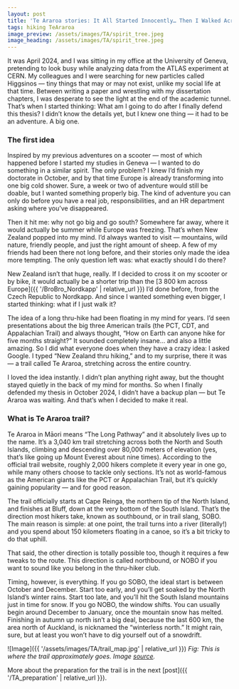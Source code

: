 ```yaml
---
layout: post
title: 'Te Araroa stories: It All Started Innocently… Then I Walked Across New Zealand'
tags: hiking TeAraroa
image_preview: /assets/images/TA/spirit_tree.jpeg
image_heading: /assets/images/TA/spirit_tree.jpeg
---
```


It was April 2024, and I was sitting in my office at the University of Geneva, pretending to look busy while analyzing data from the ATLAS experiment at CERN. My colleagues and I were searching for new particles called Higgsinos — tiny things that may or may not exist, unlike my social life at that time. Between writing a paper and wrestling with my dissertation chapters, I was desperate to see the light at the end of the academic tunnel. That’s when I started thinking: What am I going to do after I finally defend this thesis? I didn’t know the details yet, but I knew one thing — it had to be an adventure. A big one.

### The first idea

Inspired by my previous adventures on a scooter — most of which happened before I started my studies in Geneva — I wanted to do something in a similar spirit. The only problem? I knew I’d finish my doctorate in October, and by that time Europe is already transforming into one big cold shower. Sure, a week or two of adventure would still be doable, but I wanted something properly big. The kind of adventure you can only do before you have a real job, responsibilities, and an HR department asking where you’ve disappeared.

Then it hit me: why not go big and go south? Somewhere far away, where it would actually be summer while Europe was freezing. That’s when New Zealand popped into my mind. I’d always wanted to visit — mountains, wild nature, friendly people, and just the right amount of sheep. A few of my friends had been there not long before, and their stories only made the idea more tempting. The only question left was: what exactly should I do there?

New Zealand isn’t that huge, really. If I decided to cross it on my scooter or by bike, it would actually be a shorter trip than the [3 800 km across Europe]({{ '/BroBro_Nordkapp' | relative_url }}) I’d done before, from the Czech Republic to Nordkapp. And since I wanted something even bigger, I started thinking: what if I just walk it?

The idea of a long thru-hike had been floating in my mind for years. I’d seen presentations about the big three American trails (the PCT, CDT, and Appalachian Trail) and always thought, “How on Earth can anyone hike for five months straight?” It sounded completely insane… and also a little amazing. So I did what everyone does when they have a crazy idea: I asked Google. I typed “New Zealand thru hiking,” and to my surprise, there it was — a trail called Te Araroa, stretching across the entire country.

I loved the idea instantly. I didn’t plan anything right away, but the thought stayed quietly in the back of my mind for months. So when I finally defended my thesis in October 2024, I didn’t have a backup plan — but Te Araroa was waiting. And that’s when I decided to make it real.

### What is Te Araroa trail?

Te Araroa in Māori means “The Long Pathway” and it absolutely lives up to the name. It’s a 3,040 km trail stretching across both the North and South Islands, climbing and descending over 80,000 meters of elevation (yes, that’s like going up Mount Everest about nine times). According to the official trail website, roughly 2,000 hikers complete it every year in one go, while many others choose to tackle only sections. It’s not as world-famous as the American giants like the PCT or Appalachian Trail, but it’s quickly gaining popularity — and for good reason.

The trail officially starts at Cape Reinga, the northern tip of the North Island, and finishes at Bluff, down at the very bottom of the South Island. That’s the direction most hikers take, known as southbound, or in trail slang, SOBO. The main reason is simple: at one point, the trail turns into a river (literally!) and you spend about 150 kilometers floating in a canoe, so it’s a bit tricky to do that uphill.

That said, the other direction is totally possible too, though it requires a few tweaks to the route. This direction is called northbound, or NOBO if you want to sound like you belong in the thru-hiker club.

Timing, however, is everything. If you go SOBO, the ideal start is between October and December. Start too early, and you’ll get soaked by the North Island’s winter rains. Start too late, and you’ll hit the South Island mountains just in time for snow. If you go NOBO, the window shifts. You can usually begin around December to January, once the mountain snow has melted. Finishing in autumn up north isn’t a big deal, because the last 600 km, the area north of Auckland, is nicknamed the “winterless north.” It might rain, sure, but at least you won’t have to dig yourself out of a snowdrift.

![Image]({{ '/assets/images/TA/trail_map.jpg' | relative_url }})
*Fig: This is where the trail approximately goes. Image [source](https://www.teararoa.org.nz/about-te-araroa/).*

More about the preparation for the trail is in the next [post]({{ '/TA_preparation' | relative_url }}).





